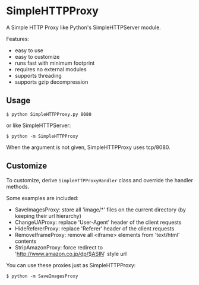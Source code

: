 # SimpleHTTPProxy

A Simple HTTP Proxy like Python's SimpleHTTPServer module.

Features:

- easy to use
- easy to customize
- runs fast with minimum footprint
- requires no external modules
- supports threading
- supports gzip decompression


## Usage

```
$ python SimpleHTTPProxy.py 8080
```

or like SimpleHTTPServer:

```
$ python -m SimpleHTTPProxy
```

When the argument is not given, SimpleHTTPProxy uses tcp/8080.


## Customize

To customize, derive `SimpleHTTPProxyHandler` class and override the handler methods.

Some examples are included:

- SaveImagesProxy: store all 'image/*' files on the current directory (by keeping their url hierarchy)
- ChangeUAProxy: replace 'User-Agent' header of the client requests
- HideRefererProxy: replace 'Referer' header of the client requests
- RemoveIframeProxy: remove all &lt;iframe&gt; elements from 'text/html' contents
- StripAmazonProxy: force redirect to 'http://www.amazon.co.jp/dp/$ASIN' style url

You can use these proxies just as SimpleHTTPProxy:

```
$ python -m SaveImagesProxy
```
